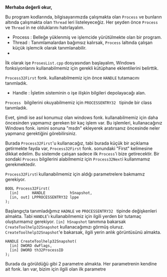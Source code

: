 **Merhaba değerli okur,**
   
Bu program kodlarında, bilgisayarımızda çalışmakta olan `Process` ve bunların altında çalışmakta olan `Thread` leri listeleyeceğiz.
Her şeyden önce `Process`  ve `Thread` in ne olduklarını hatırlayalım.

- Process :   Belleğe yüklenmiş ve işlemcide yürütülmekte olan bir program.
- Thread :    Tanımlamalardan bağımsız kalırsak, `Process` laltında çalışan küçük işlemcik olarak tanımlanabilir.
- 
İlk olarak işe `ProsesList.cpp` dosyasından başlayalım, Windows fonksiyonlarını kullanabilmemiz için gerekli kütüphane eklentilerini belirttik. 

`Process32First` fonk. kullanabilmemiz için önce  `HANDLE`   tutamacını tanımladık.

- Handle : İşletim sisteminin o işe ilişkin bilgileri depolayacağı alan.

`Process `  bilgilerini okuyabilmemiz için `PROCESSENTRY32 ` tipinde bir class tanımladık.

Evet, şimdi  ise asıl konumuz olan windows fonk. kullanabilmemiz için daha öncesinden yapmamız gereken bir kaç işlem var. Bu işlemleri, kullanacağınız Windows fonk. ismini sonuna "msdn" ekleyerek aratırsanız öncesinde neler yapmanız gerektiğini görebilirsiniz.

Burada `Process32First`'u kullanacağız, tabi burada küçük bir açıklama getirmekte fayda var,  `Process32First` fonk. sonundaki "First" kelimesine dikkat edelim. Bu sistemde çalışan sadece ilk `Process`'i bize getirecektir. Bir sondaki `Process` bilgilerini alabilmemiz için `Process32Next`i kullanmamız gerekmektedir.

`Process32First`i kullanabilmemiz için aldığı parametrelere bakmamız gerekiyor.
```
BOOL Process32First(
  [in]      HANDLE           hSnapshot,
  [in, out] LPPROCESSENTRY32 lppe
); 
```
Başlangıçta tanımladığımız `HADNLE` ve  `PROCESSENTRY32 ` tipinde değişkenleri almakta.  Tabi `HANDLE`'ı kullanabilmemiz için ilgili yerden bir tutamaç oluşturmamız gerekiyor. 
`[in] hSnapshot`  tanımına bakarsak `CreateToolhelp32Snapshot` kullanacağımızı görmüş oluruz.
`CreateToolhelp32Snapshot`'e bakarsak, ilgili yerin anlık görüntüsünü almakta.
```
HANDLE CreateToolhelp32Snapshot(
  [in] DWORD dwFlags,
  [in] DWORD th32ProcessID
);
```
Burada da görüldüğü gibi  2 parametre almakta.  Her parametrenin kendine ait fonk. ları var, bizim için ilgili olan ilk parametre 






 









